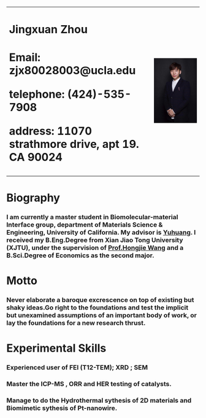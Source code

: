 <table bolder="0">
  <tr>
    <td width="75%">
      <h1>Jingxuan Zhou<h1/>
      <p><b>Email: zjx80028003@ucla.edu</b></p>
      <p><b>telephone: (424)-535-7908</b></p> 
      <p><b>address: 11070 strathmore drive, apt 19. CA 90024</b></p> 
    </td>
    <td width="25%">
      <img src="/zhaopian.jpg" width="100%">
    </td>
  </tr>
</table>

# **Biography**
### I am currently a master student in Biomolecular-material Interface group, department of Materials Science & Engineering, University of California. My advisor is [Yuhuang](http://yhuang.seas.ucla.edu/Research/). I received my B.Eng.Degree from Xian Jiao Tong University (XJTU), under the supervision of [Prof.Hongjie Wang](http://mse-en.xjtu.edu.cn/en/people_show.php?id=4388) and a B.Sci.Degree of Economics as the second major.

# Motto
### Never elaborate a baroque excrescence on top of existing but shaky ideas.Go right to the foundations and test the implicit but unexamined assumptions of an important body of work, or lay the foundations for a new research thrust.

# Experimental Skills
### Experienced user of FEI (T12-TEM); XRD ; SEM
### Master the ICP-MS , ORR and HER testing of catalysts.
### Manage to do the Hydrothermal sythesis of 2D materials and Biomimetic sythesis of Pt-nanowire.



